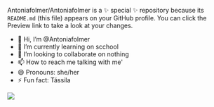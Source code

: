   
Antoniafolmer/Antoniafolmer is a ✨ special ✨ repository because its `README.md` (this file) appears on your GitHub profile.
You can click the Preview link to take a look at your changes.


- 👋 Hi, I’m @Antoniafolmer
- 🌱 I’m currently learning on scchool
- 💞️ I’m looking to collaborate on nothing
- 📫 How to reach me talking with me'
- 😄 Pronouns: she/her
- ⚡ Fun fact: Tássila

![](https://media1.tenor.com/m/7TBhJUCQQT0AAAAC/zoomies.gif)
